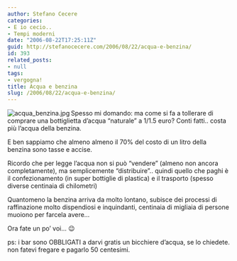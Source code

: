 ```yaml
---
author: Stefano Cecere
categories:
- E io cecio..
- Tempi moderni
date: "2006-08-22T17:25:11Z"
guid: http://stefanocecere.com/2006/08/22/acqua-e-benzina/
id: 393
related_posts:
- null
tags:
- vergogna!
title: Acqua e benzina
slug: /2006/08/22/acqua-e-benzina/
---
```


<img align="left" alt="acqua_benzina.jpg" id="image392" title="acqua_benzina.jpg" src="http://stefanocecere.com/wp-content/uploads/sites/3/2006/08/acqua_benzina.jpg" />Spesso mi domando: ma come si fa a tollerare di comprare una bottiglietta d&#8217;acqua &#8220;naturale&#8221; a 1/1.5 euro? Conti fatti.. costa più l&#8217;acqua della benzina.

E ben sappiamo che almeno almeno il 70% del costo di un litro della benzina sono tasse e accise.

Ricordo che per legge l&#8217;acqua non si può &#8220;vendere&#8221; (almeno non ancora completamente), ma semplicemente &#8220;distribuire&#8221;.. quindi quello che paghi è il confezionamento (in super bottiglie di plastica) e il trasporto (spesso diverse centinaia di chilometri)

Quantomeno la benzina arriva da molto lontano, subisce dei processi di raffinazione molto dispendiosi e inquindanti, centinaia di migliaia di persone muoiono per farcela avere&#8230;

Ora fate un po&#8217; voi&#8230; 😉

ps: i bar sono OBBLIGATI a darvi gratis un bicchiere d&#8217;acqua, se lo chiedete. non fatevi fregare e pagarlo 50 centesimi.